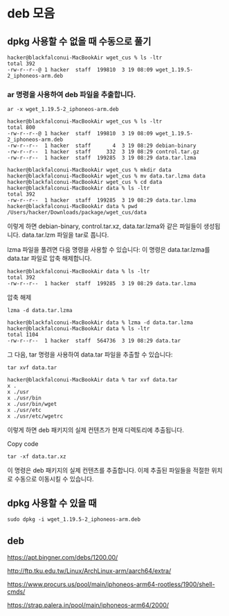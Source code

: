 # deb 모음 

## dpkg 사용할 수 없을 때 수동으로 풀기


```base
hacker@blackfalconui-MacBookAir wget_cus % ls -ltr
total 392
-rw-r--r--@ 1 hacker  staff  199810  3 19 08:09 wget_1.19.5-2_iphoneos-arm.deb
```

### ar 명령을 사용하여 deb 파일을 추출합니다.

```
ar -x wget_1.19.5-2_iphoneos-arm.deb
```

```
hacker@blackfalconui-MacBookAir wget_cus % ls -ltr
total 800
-rw-r--r--@ 1 hacker  staff  199810  3 19 08:09 wget_1.19.5-2_iphoneos-arm.deb
-rw-r--r--  1 hacker  staff       4  3 19 08:29 debian-binary
-rw-r--r--  1 hacker  staff     332  3 19 08:29 control.tar.gz
-rw-r--r--  1 hacker  staff  199285  3 19 08:29 data.tar.lzma
```
```
hacker@blackfalconui-MacBookAir wget_cus % mkdir data
hacker@blackfalconui-MacBookAir wget_cus % mv data.tar.lzma data
hacker@blackfalconui-MacBookAir wget_cus % cd data
hacker@blackfalconui-MacBookAir data % ls -ltr
total 392
-rw-r--r--  1 hacker  staff  199285  3 19 08:29 data.tar.lzma
hacker@blackfalconui-MacBookAir data % pwd
/Users/hacker/Downloads/package/wget_cus/data
```

이렇게 하면 debian-binary, control.tar.xz, data.tar.lzma와 
같은 파일들이 생성됩니다.
data.tar.lzm 파일을 tar로 풉니다.

lzma 파일을 풀려면 다음 명령을 사용할 수 있습니다:
이 명령은 data.tar.lzma를 data.tar 파일로 압축 해제합니다.

```
hacker@blackfalconui-MacBookAir data % ls -ltr
total 392
-rw-r--r--  1 hacker  staff  199285  3 19 08:29 data.tar.lzma
```

압축 해제
```
lzma -d data.tar.lzma
```
```
hacker@blackfalconui-MacBookAir data % lzma -d data.tar.lzma 
hacker@blackfalconui-MacBookAir data % ls -ltr
total 1104
-rw-r--r--  1 hacker  staff  564736  3 19 08:29 data.tar
```

그 다음, tar 명령을 사용하여 data.tar 파일을 추출할 수 있습니다:


```
tar xvf data.tar
```
```
hacker@blackfalconui-MacBookAir data % tar xvf data.tar 
x .
x ./usr
x ./usr/bin
x ./usr/bin/wget
x ./usr/etc
x ./usr/etc/wgetrc
```

이렇게 하면 deb 패키지의 실제 컨텐츠가 현재 디렉토리에 추출됩니다.


Copy code
```
tar -xf data.tar.xz
```
이 명령은 deb 패키지의 실제 컨텐츠를 추출합니다.
이제 추출된 파일들을 적절한 위치로 수동으로 이동시킬 수 있습니다.


## dpkg 사용할 수 있을 때
```
sudo dpkg -i wget_1.19.5-2_iphoneos-arm.deb
```

## deb

https://apt.bingner.com/debs/1200.00/

http://ftp.tku.edu.tw/Linux/ArchLinux-arm/aarch64/extra/

https://www.procurs.us/pool/main/iphoneos-arm64-rootless/1900/shell-cmds/

https://strap.palera.in/pool/main/iphoneos-arm64/2000/
